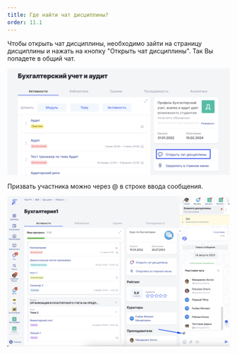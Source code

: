 ```yaml
---
title: Где найти чат дисциплины?
order: 11.1
---
```


Чтобы открыть чат дисциплины, необходимо зайти на страницу дисциплины и нажать на кнопку "Открыть чат дисциплины". Так Вы попадете в общий чат.

![](<./image (111).png>)

Призвать участника можно через @ в строке ввода сообщения.

![](<./image (117).png>)